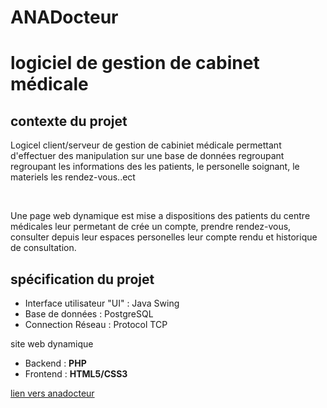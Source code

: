 # ANADocteur
<h1>logiciel de gestion de cabinet médicale</h1>
<h2>contexte du projet</h2>
<p>
Logicel client/serveur de gestion de cabiniet médicale permettant d'effectuer des manipulation sur une base de données regroupant regroupant les informations des les patients, le personelle soignant, le materiels les rendez-vous..ect
</p>
  <br>
<p>
Une page web dynamique est mise a dispositions des patients du centre médicales leur permetant de crée un compte, prendre rendez-vous, consulter depuis leur espaces personelles leur compte rendu et historique de consultation.
</p>
<h2>spécification du projet</h2>
<ul>
  <li>Interface utilisateur "UI" : Java Swing</li>
  <li>Base de données : PostgreSQL</li>
  <li>Connection Réseau : Protocol TCP</li>
</ul>
site web dynamique
<ul>
  <li>Backend : <strong>PHP</strong></li>
  <li>Frontend : <strong>HTML5/CSS3</strong></li>
</ul>
<a href="https://anadocteur.alwaysdata.net">lien vers anadocteur</a>

